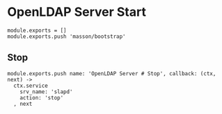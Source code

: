 
# OpenLDAP Server Start

    module.exports = []
    module.exports.push 'masson/bootstrap'

## Stop

    module.exports.push name: 'OpenLDAP Server # Stop', callback: (ctx, next) ->
      ctx.service
        srv_name: 'slapd'
        action: 'stop'
      , next